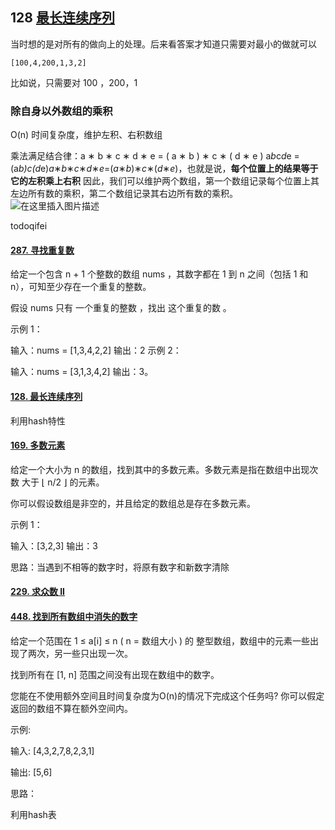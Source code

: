 ## 128 [ 最长连续序列](https://leetcode-cn.com/problems/longest-consecutive-sequence/)

当时想的是对所有的做向上的处理。后来看答案才知道只需要对最小的做就可以

```
[100,4,200,1,3,2]
```

比如说，只需要对 100 ，200，1



### 除自身以外数组的乘积

O(n) 时间复杂度，维护左积、右积数组

乘法满足结合律：a ∗ b ∗ c ∗ d ∗ e = ( a ∗ b ) ∗ c ∗ ( d ∗ e ) a*b*c*d*e = (a*b)*c*(d*e)*a*∗*b*∗*c*∗*d*∗*e*=(*a*∗*b*)∗*c*∗(*d*∗*e*)，也就是说，**每个位置上的结果等于它的左积乘上右积**
因此，我们可以维护两个数组，第一个数组记录每个位置上其左边所有数的乘积，第二个数组记录其右边所有数的乘积。
![在这里插入图片描述](../img/watermark,type_ZmFuZ3poZW5naGVpdGk,shadow_10,text_aHR0cHM6Ly9ibG9nLmNzZG4ubmV0L21vb25ldmU=,size_16,color_FFFFFF,t_70.png)







todoqifei

#### [287. 寻找重复数](https://leetcode-cn.com/problems/find-the-duplicate-number/)



给定一个包含 n + 1 个整数的数组 nums ，其数字都在 1 到 n 之间（包括 1 和 n），可知至少存在一个重复的整数。

假设 nums 只有 一个重复的整数 ，找出 这个重复的数 。

 示例 1：

输入：nums = [1,3,4,2,2]
输出：2
示例 2：

输入：nums = [3,1,3,4,2]
输出：3。





#### [128. 最长连续序列](https://leetcode-cn.com/problems/longest-consecutive-sequence/)

利用hash特性





#### [169. 多数元素](https://leetcode-cn.com/problems/majority-element/)

给定一个大小为 n 的数组，找到其中的多数元素。多数元素是指在数组中出现次数 大于 ⌊ n/2 ⌋ 的元素。

你可以假设数组是非空的，并且给定的数组总是存在多数元素。

示例 1：

输入：[3,2,3]
输出：3



思路：当遇到不相等的数字时，将原有数字和新数字清除



#### [229. 求众数 II](https://leetcode-cn.com/problems/majority-element-ii/)

#### [448. 找到所有数组中消失的数字](https://leetcode-cn.com/problems/find-all-numbers-disappeared-in-an-array/)

给定一个范围在  1 ≤ a[i] ≤ n ( n = 数组大小 ) 的 整型数组，数组中的元素一些出现了两次，另一些只出现一次。

找到所有在 [1, n] 范围之间没有出现在数组中的数字。

您能在不使用额外空间且时间复杂度为O(n)的情况下完成这个任务吗? 你可以假定返回的数组不算在额外空间内。

示例:

输入:
[4,3,2,7,8,2,3,1]

输出:
[5,6]

思路：

利用hash表